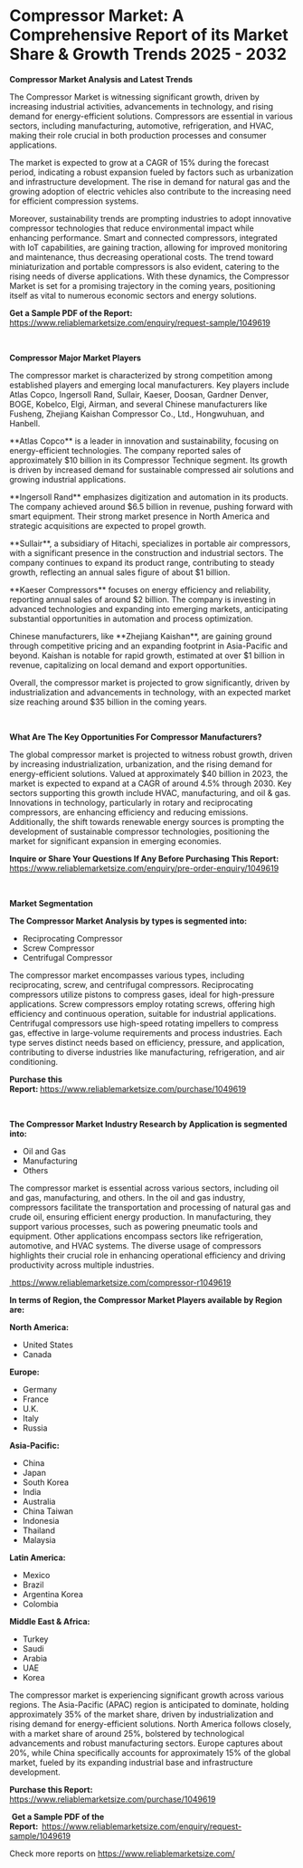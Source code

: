 <p><h1>Compressor Market: A Comprehensive Report of its Market Share & Growth Trends 2025 - 2032</h1></p><p><strong>Compressor Market Analysis and Latest Trends</strong></p>
<p><p>The Compressor Market is witnessing significant growth, driven by increasing industrial activities, advancements in technology, and rising demand for energy-efficient solutions. Compressors are essential in various sectors, including manufacturing, automotive, refrigeration, and HVAC, making their role crucial in both production processes and consumer applications.</p><p>The market is expected to grow at a CAGR of 15% during the forecast period, indicating a robust expansion fueled by factors such as urbanization and infrastructure development. The rise in demand for natural gas and the growing adoption of electric vehicles also contribute to the increasing need for efficient compression systems. </p><p>Moreover, sustainability trends are prompting industries to adopt innovative compressor technologies that reduce environmental impact while enhancing performance. Smart and connected compressors, integrated with IoT capabilities, are gaining traction, allowing for improved monitoring and maintenance, thus decreasing operational costs. The trend toward miniaturization and portable compressors is also evident, catering to the rising needs of diverse applications. With these dynamics, the Compressor Market is set for a promising trajectory in the coming years, positioning itself as vital to numerous economic sectors and energy solutions.</p></p>
<p><strong>Get a Sample PDF of the Report:&nbsp;</strong> <a href="https://www.reliablemarketsize.com/enquiry/request-sample/1049619?utm_campaign=2444&utm_medium=2&utm_source=Github&utm_content=ia&utm_term=11042025&utm_id=compressor">https://www.reliablemarketsize.com/enquiry/request-sample/1049619</a></p>
<p>&nbsp;</p>
<p><strong>Compressor Major Market Players</strong></p>
<p><p>The compressor market is characterized by strong competition among established players and emerging local manufacturers. Key players include Atlas Copco, Ingersoll Rand, Sullair, Kaeser, Doosan, Gardner Denver, BOGE, Kobelco, Elgi, Airman, and several Chinese manufacturers like Fusheng, Zhejiang Kaishan Compressor Co., Ltd., Hongwuhuan, and Hanbell.</p><p>**Atlas Copco** is a leader in innovation and sustainability, focusing on energy-efficient technologies. The company reported sales of approximately $10 billion in its Compressor Technique segment. Its growth is driven by increased demand for sustainable compressed air solutions and growing industrial applications.</p><p>**Ingersoll Rand** emphasizes digitization and automation in its products. The company achieved around $6.5 billion in revenue, pushing forward with smart equipment. Their strong market presence in North America and strategic acquisitions are expected to propel growth.</p><p>**Sullair**, a subsidiary of Hitachi, specializes in portable air compressors, with a significant presence in the construction and industrial sectors. The company continues to expand its product range, contributing to steady growth, reflecting an annual sales figure of about $1 billion.</p><p>**Kaeser Compressors** focuses on energy efficiency and reliability, reporting annual sales of around $2 billion. The company is investing in advanced technologies and expanding into emerging markets, anticipating substantial opportunities in automation and process optimization.</p><p>Chinese manufacturers, like **Zhejiang Kaishan**, are gaining ground through competitive pricing and an expanding footprint in Asia-Pacific and beyond. Kaishan is notable for rapid growth, estimated at over $1 billion in revenue, capitalizing on local demand and export opportunities.</p><p>Overall, the compressor market is projected to grow significantly, driven by industrialization and advancements in technology, with an expected market size reaching around $35 billion in the coming years.</p></p>
<p>&nbsp;</p>
<p><strong>What Are The Key Opportunities For Compressor Manufacturers?</strong></p>
<p><p>The global compressor market is projected to witness robust growth, driven by increasing industrialization, urbanization, and the rising demand for energy-efficient solutions. Valued at approximately $40 billion in 2023, the market is expected to expand at a CAGR of around 4.5% through 2030. Key sectors supporting this growth include HVAC, manufacturing, and oil & gas. Innovations in technology, particularly in rotary and reciprocating compressors, are enhancing efficiency and reducing emissions. Additionally, the shift towards renewable energy sources is prompting the development of sustainable compressor technologies, positioning the market for significant expansion in emerging economies.</p></p>
<p><strong>Inquire or Share Your Questions If Any Before Purchasing This Report:</strong> <a href="https://www.reliablemarketsize.com/enquiry/pre-order-enquiry/1049619?utm_campaign=2444&utm_medium=2&utm_source=Github&utm_content=ia&utm_term=11042025&utm_id=compressor">https://www.reliablemarketsize.com/enquiry/pre-order-enquiry/1049619</a></p>
<p>&nbsp;</p>
<p><strong>Market Segmentation</strong></p>
<p><strong>The Compressor Market Analysis by types is segmented into:</strong></p>
<p><ul><li>Reciprocating Compressor</li><li>Screw Compressor</li><li>Centrifugal Compressor</li></ul></p>
<p><p>The compressor market encompasses various types, including reciprocating, screw, and centrifugal compressors. Reciprocating compressors utilize pistons to compress gases, ideal for high-pressure applications. Screw compressors employ rotating screws, offering high efficiency and continuous operation, suitable for industrial applications. Centrifugal compressors use high-speed rotating impellers to compress gas, effective in large-volume requirements and process industries. Each type serves distinct needs based on efficiency, pressure, and application, contributing to diverse industries like manufacturing, refrigeration, and air conditioning.</p></p>
<p><strong>Purchase this Report:&nbsp;</strong><a href="https://www.reliablemarketsize.com/purchase/1049619?utm_campaign=2444&utm_medium=2&utm_source=Github&utm_content=ia&utm_term=11042025&utm_id=compressor">https://www.reliablemarketsize.com/purchase/1049619</a></p>
<p>&nbsp;</p>
<p><strong>The Compressor Market Industry Research by Application is segmented into:</strong></p>
<p><ul><li>Oil and Gas</li><li>Manufacturing</li><li>Others</li></ul></p>
<p><p>The compressor market is essential across various sectors, including oil and gas, manufacturing, and others. In the oil and gas industry, compressors facilitate the transportation and processing of natural gas and crude oil, ensuring efficient energy production. In manufacturing, they support various processes, such as powering pneumatic tools and equipment. Other applications encompass sectors like refrigeration, automotive, and HVAC systems. The diverse usage of compressors highlights their crucial role in enhancing operational efficiency and driving productivity across multiple industries.</p></p>
<p><a href="https://www.reliablemarketsize.com/compressor-r1049619?utm_campaign=2444&utm_medium=2&utm_source=Github&utm_content=ia&utm_term=11042025&utm_id=compressor">&nbsp;https://www.reliablemarketsize.com/compressor-r1049619</a></p>
<p><strong>In terms of Region, the Compressor Market Players available by Region are:</strong></p>
<p>
    <p> <strong> North America: </strong>
        <ul>
            <li>United States</li>
            <li>Canada</li>
        </ul>
        </p> 
    <p> <strong> Europe: </strong>
        <ul>
            <li>Germany</li>
            <li>France</li>
            <li>U.K.</li>
            <li>Italy</li>
            <li>Russia</li>
        </ul>
        </p> 
    <p> <strong> Asia-Pacific: </strong>
        <ul>
            <li>China</li>
            <li>Japan</li>
            <li>South Korea</li>
            <li>India</li>
            <li>Australia</li>
            <li>China Taiwan</li>
            <li>Indonesia</li>
            <li>Thailand</li>
            <li>Malaysia</li>
        </ul>
        </p> 
    <p> <strong> Latin America: </strong>
        <ul>
            <li>Mexico</li>
            <li>Brazil</li>
            <li>Argentina Korea</li>
            <li>Colombia</li>
        </ul>
        </p> 
    <p> <strong> Middle East & Africa: </strong>
        <ul>
            <li>Turkey</li>
            <li>Saudi</li>
            <li>Arabia</li>
            <li>UAE</li>
            <li>Korea</li>
        </ul>
    </p>
    </p>
<p><p>The compressor market is experiencing significant growth across various regions. The Asia-Pacific (APAC) region is anticipated to dominate, holding approximately 35% of the market share, driven by industrialization and rising demand for energy-efficient solutions. North America follows closely, with a market share of around 25%, bolstered by technological advancements and robust manufacturing sectors. Europe captures about 20%, while China specifically accounts for approximately 15% of the global market, fueled by its expanding industrial base and infrastructure development.</p></p>
<p><strong>Purchase this Report: </strong><a href="https://www.reliablemarketsize.com/purchase/1049619?utm_campaign=2444&utm_medium=2&utm_source=Github&utm_content=ia&utm_term=11042025&utm_id=compressor">https://www.reliablemarketsize.com/purchase/1049619</a></p>
<p>&nbsp;<strong>Get a Sample PDF of the Report:&nbsp;&nbsp;</strong><a href="https://www.reliablemarketsize.com/enquiry/request-sample/1049619?utm_campaign=2444&utm_medium=2&utm_source=Github&utm_content=ia&utm_term=11042025&utm_id=compressor">https://www.reliablemarketsize.com/enquiry/request-sample/1049619</a></p>
<p><strong></strong></p>
<p>Check more reports on <a href="https://www.reliablemarketsize.com/?utm_campaign=2444&utm_medium=2&utm_source=Github&utm_content=ia&utm_term=11042025&utm_id=compressor">https://www.reliablemarketsize.com/</a></p>